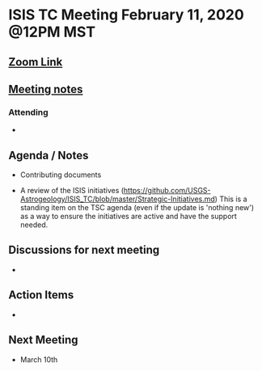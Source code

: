# ISIS TC Meeting February 11, 2020 @12PM MST

## [Zoom Link](https://zoom.us/j/168139350)

## [Meeting notes]()

### Attending
 -

## Agenda / Notes
 - Contributing documents

 - A review of the ISIS initiatives (https://github.com/USGS-Astrogeology/ISIS_TC/blob/master/Strategic-Initiatives.md)
   This is a standing item on the TSC agenda (even if the update is 'nothing new') as a way to ensure the initiatives are active and have      the support needed.

## Discussions for next meeting
 -

## Action Items
 -

## Next Meeting
 - March 10th

